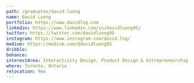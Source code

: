 ```yaml
---
path: /graduates/david-luong
name: David Luong
portfolio: https://www.davidlng.com
linkedin: https://www.linkedin.com/in/davidluong95/
twitter: https://twitter.com/davidluong95
instagram: https://www.instagram.com/david.lng/
medium: https://medium.com/@davidluong95
dribble:
behance:
interestArea: Interactivity Design, Product Design & Entrepreneurship
where: Toronto, Ontario
relocation: Yes
---
```

